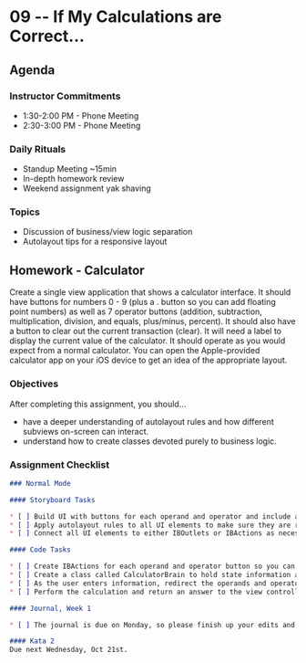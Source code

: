 # 09 -- If My Calculations are Correct...

## Agenda
### Instructor Commitments
* 1:30-2:00 PM - Phone Meeting
* 2:30-3:00 PM - Phone Meeting

### Daily Rituals

* Standup Meeting ~15min
* In-depth homework review
* Weekend assignment yak shaving

### Topics

* Discussion of business/view logic separation
* Autolayout tips for a responsive layout


## Homework - Calculator

Create a single view application that shows a calculator interface. It should have buttons for numbers 0 - 9 (plus a . button so you can add floating point numbers) as well as 7 operator buttons (addition, subtraction, multiplication, division, and equals, plus/minus, percent). It should also have a button to clear out the current transaction (clear). It will need a label to display the current value of the calculator. It should operate as you would expect from a normal calculator. You can open the Apple-provided calculator app on your iOS device to get an idea of the appropriate layout.

### Objectives

After completing this assignment, you should…

* have a deeper understanding of autolayout rules and how different subviews on-screen can interact.
* understand how to create classes devoted purely to business logic.


### Assignment Checklist
```markdown
### Normal Mode

#### Storyboard Tasks

* [ ] Build UI with buttons for each operand and operator and include a label to display the input from the user.
* [ ] Apply autolayout rules to all UI elements to make sure they are responsive and will fit within the bounds of the device's screen.
* [ ] Connect all UI elements to either IBOutlets or IBActions as necessary.

#### Code Tasks

* [ ] Create IBActions for each operand and operator button so you can respond whenever the user taps a button.
* [ ] Create a class called CalculatorBrain to hold state information about the current calculation. An object of this type will be created and destroyed as each "calculation transaction" is performed by the user.
* [ ] As the user enters information, redirect the operands and operators to the CalculatorBrain class so when they tap the _=_ button, the brain will be ready to perform the calculation.
* [ ] Perform the calculation and return an answer to the view controller for display on-screen.

#### Journal, Week 1

* [ ] The journal is due on Monday, so please finish up your edits and only add a link to the PR to today's issue once you have completed it. Also, have 1 other person in-class read through the entry and provide feedback to you in your PR. When they comment, it will attach their GH username so we'll be able to see who you picked.

#### Kata 2
Due next Wednesday, Oct 21st.
```